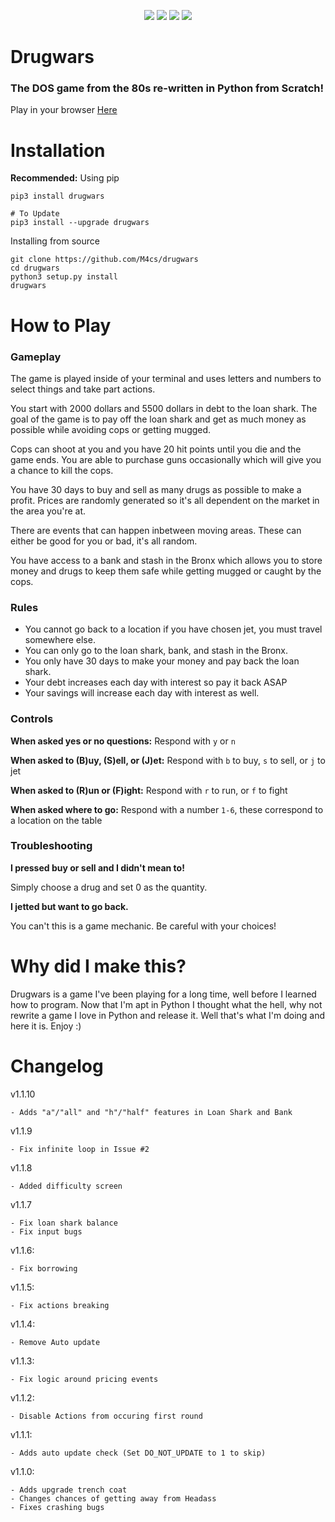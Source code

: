 <p align="center">
  <img src="https://i.imgur.com/pvKzM9G.png">
  <img src="https://pepy.tech/badge/drugwars">
  <img src="https://img.shields.io/github/issues/M4cs/drugwars">
  <img src="https://img.shields.io/github/stars/M4cs/drugwars">
</p>

# Drugwars
### The DOS game from the 80s re-written in Python from Scratch!

Play in your browser [Here](https://Drugwars-Online-Version.m4cs.repl.run)


# Installation

**Recommended:** Using pip

```
pip3 install drugwars

# To Update
pip3 install --upgrade drugwars
```

Installing from source

```
git clone https://github.com/M4cs/drugwars
cd drugwars
python3 setup.py install
drugwars
```

# How to Play

### Gameplay

The game is played inside of your terminal and uses letters and numbers to select things and take part actions.

You start with 2000 dollars and 5500 dollars in debt to the loan shark. The goal of the game is to pay off the loan shark and get as much money as possible while avoiding cops or getting mugged.

Cops can shoot at you and you have 20 hit points until you die and the game ends. You are able to purchase guns occasionally which will give you a chance to kill the cops.

You have 30 days to buy and sell as many drugs as possible to make a profit. Prices are randomly generated so it's all dependent on the market in the area you're at.

There are events that can happen inbetween moving areas. These can either be good for you or bad, it's all random.

You have access to a bank and stash in the Bronx which allows you to store money and drugs to keep them safe while getting mugged or caught by the cops.

### Rules

- You cannot go back to a location if you have chosen jet, you must travel somewhere else.
- You can only go to the loan shark, bank, and stash in the Bronx.
- You only have 30 days to make your money and pay back the loan shark.
- Your debt increases each day with interest so pay it back ASAP
- Your savings will increase each day with interest as well.

### Controls

**When asked yes or no questions:** Respond with `y` or `n`

**When asked to (B)uy, (S)ell, or (J)et:** Respond with `b` to buy, `s` to sell, or `j` to jet

**When asked to (R)un or (F)ight:** Respond with `r` to run, or `f` to fight

**When asked where to go:** Respond with a number `1-6`, these correspond to a location on the table

### Troubleshooting

**I pressed buy or sell and I didn't mean to!**

Simply choose a drug and set 0 as the quantity.

**I jetted but want to go back.**

You can't this is a game mechanic. Be careful with your choices!

# Why did I make this?

Drugwars is a game I've been playing for a long time, well before I learned how to program. Now that I'm apt in Python I thought what the hell, why not rewrite a game I love in Python and release it. Well that's what I'm doing and here it is. Enjoy :)

# Changelog

v1.1.10

```
- Adds "a"/"all" and "h"/"half" features in Loan Shark and Bank
```

v1.1.9

```
- Fix infinite loop in Issue #2
```

v1.1.8

```
- Added difficulty screen
```

v1.1.7

```
- Fix loan shark balance
- Fix input bugs
```

v1.1.6:

```
- Fix borrowing
```

v1.1.5:

```
- Fix actions breaking
```

v1.1.4:

```
- Remove Auto update
```

v1.1.3:

```
- Fix logic around pricing events
```

v1.1.2:

```
- Disable Actions from occuring first round
```

v1.1.1:

```
- Adds auto update check (Set DO_NOT_UPDATE to 1 to skip)
```

v1.1.0:

```
- Adds upgrade trench coat
- Changes chances of getting away from Headass
- Fixes crashing bugs
```
